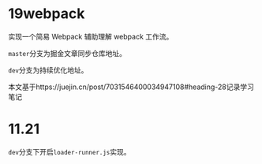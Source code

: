 # 19webpack

实现一个简易 Webpack 辅助理解 webpack 工作流。

`master`分支为掘金文章同步仓库地址。

`dev`分支为持续优化地址。

本文基于https://juejin.cn/post/7031546400034947108#heading-28记录学习笔记

# 11.21

`dev`分支下开启`loader-runner.js`实现。
